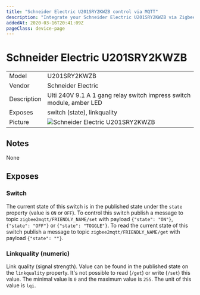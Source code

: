 ```yaml
---
title: "Schneider Electric U201SRY2KWZB control via MQTT"
description: "Integrate your Schneider Electric U201SRY2KWZB via Zigbee2MQTT with whatever smart home infrastructure you are using without the vendors bridge or gateway."
addedAt: 2020-03-16T20:41:09Z
pageClass: device-page
---
```


<!-- !!!! -->
<!-- ATTENTION: This file is auto-generated through docgen! -->
<!-- You can only edit the "## Notes"-Section till next h1 (#) or h2 heading (##). -->
<!-- Do NOT use h1 or h2 heading within "## Notes"-Section. -->
<!-- !!!! -->

# Schneider Electric U201SRY2KWZB

|     |     |
|-----|-----|
| Model | U201SRY2KWZB  |
| Vendor  | Schneider Electric  |
| Description | Ulti 240V 9.1 A 1 gang relay switch impress switch module, amber LED |
| Exposes | switch (state), linkquality |
| Picture | ![Schneider Electric U201SRY2KWZB](https://psi-4ward.github.io/zigbee2mqtt.io/images/devices/U201SRY2KWZB.jpg) |


<!-- Notes BEGIN: You can edit here -->
## Notes

None

<!-- Notes END: Do not edit below this line -->



## Exposes

### Switch 
The current state of this switch is in the published state under the `state` property (value is `ON` or `OFF`).
To control this switch publish a message to topic `zigbee2mqtt/FRIENDLY_NAME/set` with payload `{"state": "ON"}`, `{"state": "OFF"}` or `{"state": "TOGGLE"}`.
To read the current state of this switch publish a message to topic `zigbee2mqtt/FRIENDLY_NAME/get` with payload `{"state": ""}`.

### Linkquality (numeric)
Link quality (signal strength).
Value can be found in the published state on the `linkquality` property.
It's not possible to read (`/get`) or write (`/set`) this value.
The minimal value is `0` and the maximum value is `255`.
The unit of this value is `lqi`.

